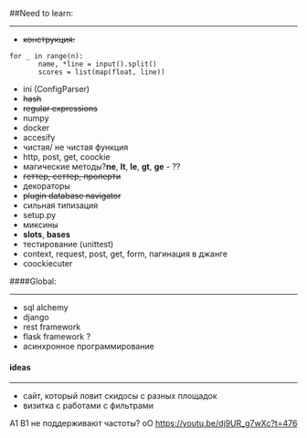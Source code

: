 ##Need to learn:
***
- ~~конструкция:~~
 ```
 for _ in range(n):
        name, *line = input().split()
        scores = list(map(float, line))
```
- ini (ConfigParser)
- ~~hash~~
- ~~regular expressions~~
- numpy
- docker
- accesify
- чистая/ не чистая функция
- http, post, get, coockie
- магические методы?__ne__,  __lt__,  __le__, __gt__, __ge__ - ??
- ~~геттер, сеттер, проперти~~
- декораторы
- ~~plugin database navigator~~
- сильная типизация
- setup.py
- миксины
- __slots__, __bases__ 
- тестирование (unittest)
- context, request, post, get, form, пагинация в джанге
- coockiecuter

####Global:
*** 
- sql alchemy
- django
- rest framework
- flask framework ?
- асинхронное программирование


#### ideas
***
- сайт, который ловит скидосы с разных площадок
- визитка с работами с фильтрами
    



A1 B1 не поддерживают частоты? оО
https://youtu.be/dj9UR_g7wXc?t=476
